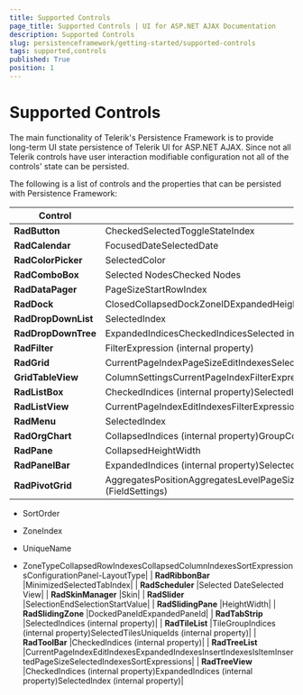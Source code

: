 ```yaml
---
title: Supported Controls
page_title: Supported Controls | UI for ASP.NET AJAX Documentation
description: Supported Controls
slug: persistenceframework/getting-started/supported-controls
tags: supported,controls
published: True
position: 1
---
```


# Supported Controls



The main functionality of Telerik's Persistence Framework is to provide long-term UI state persistence of Telerik UI for ASP.NET AJAX. Since not all Telerik controls have user interaction modifiable configuration not all of the controls' state can be persisted.

The following is a list of controls and the properties that can be persisted with Persistence Framework:


| Control | Properties |
| ------ | ------ |
| __RadButton__ |CheckedSelectedToggleStateIndex|
| __RadCalendar__ |FocusedDateSelectedDate|
| __RadColorPicker__ |SelectedColor|
| __RadComboBox__ |Selected NodesChecked Nodes|
| __RadDataPager__ |PageSizeStartRowIndex|
| __RadDock__ |ClosedCollapsedDockZoneIDExpandedHeightHeightIndexLeftPinnedTopWidth|
| __RadDropDownList__ |SelectedIndex|
| __RadDropDownTree__ |ExpandedIndicesCheckedIndicesSelected indices of the embedded tree|
| __RadFilter__ |FilterExpression (internal property)|
| __RadGrid__ |CurrentPageIndexPageSizeEditIndexesSelectedCellIndexesSelectedIndexesMulti-column sorting|
| __GridTableView__ |ColumnSettingsCurrentPageIndexFilterExpressionGroupByExpressionIsItemInsertedPageSizeSortExpression|
| __RadListBox__ |CheckedIndices (internal property)SelectedIndices (internal property)|
| __RadListView__ |CurrentPageIndexEditIndexesFilterExpressionsIsItemInsertedPageSizeSelectedIndexesSortExpressions|
| __RadMenu__ |SelectedIndex|
| __RadOrgChart__ |CollapsedIndices (internal property)GroupCollapseIndices (internal property)|
| __RadPane__ |CollapsedHeightWidth|
| __RadPanelBar__ |ExpandedIndices (internal property)SelectedIndex (internal property)|
| __RadPivotGrid__ |AggregatesPositionAggregatesLevelPageSizeCurrentPageIndexFilterExpressionsFields collection (FieldSettings)

* SortOrder

* ZoneIndex

* UniqueName

* ZoneTypeCollapsedRowIndexesCollapsedColumnIndexesSortExpressionsConfigurationPanel-LayoutType|
| __RadRibbonBar__ |MinimizedSelectedTabIndex|
| __RadScheduler__ |Selected DateSelected View|
| __RadSkinManager__ |Skin|
| __RadSlider__ |SelectionEndSelectionStartValue|
| __RadSlidingPane__ |HeightWidth|
| __RadSlidingZone__ |DockedPaneIdExpandedPaneId|
| __RadTabStrip__ |SelectedIndices (internal property)|
| __RadTileList__ |TileGroupIndices (internal property)SelectedTilesUniqueIds (internal property)|
| __RadToolBar__ |CheckedIndices (internal property)|
| __RadTreeList__ |CurrentPageIndexEditIndexesExpandedIndexesInsertIndexesIsItemInsertedPageSizeSelectedIndexesSortExpressions|
| __RadTreeView__ |CheckedIndices (internal property)ExpandedIndices (internal property)SelectedIndex (internal property)|
